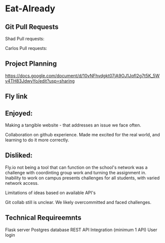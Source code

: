 # Eat-Already

## Git Pull Requests
Shad Pull requests:


Carlos Pull requests:


## Project Planning 
https://docs.google.com/document/d/10vNFhvdgkt07jA9OJ1Jqfl2g7t5K_5Wv4TH83JdwyYo/edit?usp=sharing

## Fly link


## Enjoyed:
Making a tangible website - that addresses an issue we face often.

Collaboration on github experience. Made me excited for the real world, and learning to do it more correctly.

## Disliked:
Fly.io not being a tool that can function on the school's network was a challenge with coordinting group work and turning the assignment in.
Inability to work on campus presents challenges for all students, with varied network access.

Limitations of ideas based on available API's

Git collab still is unclear. We likely overcommitted and faced challenges.

## Technical Requireemnts
Flask server
Postgres database
REST API Integration (minimum 1 API)
User login
